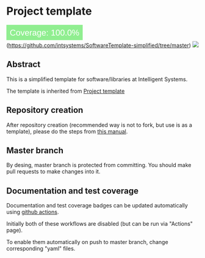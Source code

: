 # Project template 

<img src="coverage-badge.svg">(https://github.com/intsystems/SoftwareTemplate-simplified/tree/master)
[<img src="https://img.shields.io/badge/github%20pages-121013?style=for-the-badge&logo=github&logoColor=white">](https://intsystems.github.io/SoftwareTemplate-simplified)




## Abstract
This is a simplified template for software/libraries at Intelligent Systems.

The template is inherited from [Project template](https://github.com/intsystems/ProjectTemplate)

## Repository creation
After repository creation (recommended way is not to fork, but use is as a template), please do the steps from [this manual](https://github.com/intsystems/.github/blob/main/profile/repository_structure_rtfm.md).

## Master branch
By desing, master branch is protected from committing.  You should make pull requests to make changes into it.

## Documentation and test coverage
Documentation and test coverage badges can be updated automatically using [github actions](.github/workflows).

Initially both of these workflows are disabled (but can be run via "Actions" page).

To enable them automatically on push to master branch, change corresponding "yaml" files.
